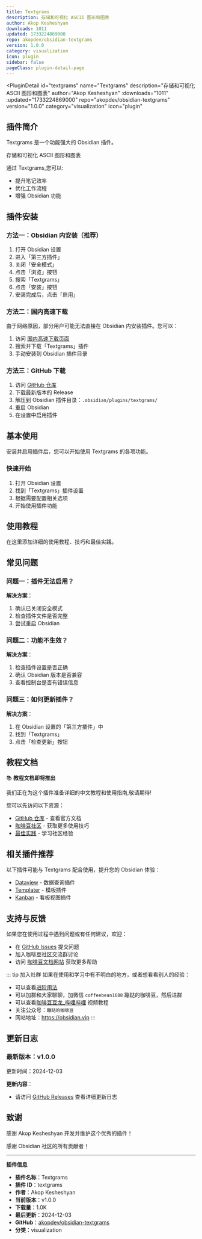 ```yaml
---
title: Textgrams
description: 存储和可视化 ASCII 图形和图表
author: Akop Kesheshyan
downloads: 1011
updated: 1733224869000
repo: akopdev/obsidian-textgrams
version: 1.0.0
category: visualization
icon: plugin
sidebar: false
pageClass: plugin-detail-page
---
```


<PluginDetail
  id="textgrams"
  name="Textgrams"
  description="存储和可视化 ASCII 图形和图表"
  author="Akop Kesheshyan"
  :downloads="1011"
  :updated="1733224869000"
  repo="akopdev/obsidian-textgrams"
  version="1.0.0"
  category="visualization"
  icon="plugin"
>

<!-- AUTO_GENERATED_START -->
## 插件简介

Textgrams 是一个功能强大的 Obsidian 插件。

存储和可视化 ASCII 图形和图表

通过 Textgrams,您可以:

- 提升笔记效率
- 优化工作流程
- 增强 Obsidian 功能

<!-- AUTO_GENERATED_END -->

<!-- AUTO_GENERATED_START -->
## 插件安装

### 方法一：Obsidian 内安装（推荐）

1. 打开 Obsidian 设置
2. 进入「第三方插件」
3. 关闭「安全模式」
4. 点击「浏览」按钮
5. 搜索「Textgrams」
6. 点击「安装」按钮
7. 安装完成后，点击「启用」

### 方法二：国内高速下载

由于网络原因，部分用户可能无法直接在 Obsidian 内安装插件。您可以：

1. 访问 [国内高速下载页面](/zh/documentation/obsidian-plugins-download.html)
2. 搜索并下载「Textgrams」插件
3. 手动安装到 Obsidian 插件目录

### 方法三：GitHub 下载

1. 访问 [GitHub 仓库](https://github.com/akopdev/obsidian-textgrams)
2. 下载最新版本的 Release
3. 解压到 Obsidian 插件目录：`.obsidian/plugins/textgrams/`
4. 重启 Obsidian
5. 在设置中启用插件

## 基本使用

安装并启用插件后，您可以开始使用 Textgrams 的各项功能。

### 快速开始

1. 打开 Obsidian 设置
2. 找到「Textgrams」插件设置
3. 根据需要配置相关选项
4. 开始使用插件功能

<!-- AUTO_GENERATED_END -->

<!-- CUSTOM_CONTENT_START:tutorial -->
## 使用教程

在这里添加详细的使用教程、技巧和最佳实践。

<!-- CUSTOM_CONTENT_END:tutorial -->

<!-- SHARED_CONTENT_START -->
## 常见问题

### 问题一：插件无法启用？

**解决方案**：
1. 确认已关闭安全模式
2. 检查插件文件是否完整
3. 尝试重启 Obsidian

### 问题二：功能不生效？

**解决方案**：
1. 检查插件设置是否正确
2. 确认 Obsidian 版本是否兼容
3. 查看控制台是否有错误信息

### 问题三：如何更新插件？

**解决方案**：
1. 在 Obsidian 设置的「第三方插件」中
2. 找到「Textgrams」
3. 点击「检查更新」按钮

## 教程文档

📚 **教程文档即将推出**

我们正在为这个插件准备详细的中文教程和使用指南,敬请期待!

您可以先访问以下资源：
- [GitHub 仓库](https://github.com/akopdev/obsidian-textgrams) - 查看官方文档
- [咖啡豆社区](/zh/bases/) - 获取更多使用技巧
- [最佳实践](/zh/best-practices/) - 学习社区经验

## 相关插件推荐

以下插件可能与 Textgrams 配合使用，提升您的 Obsidian 体验：

- [Dataview](/zh/plugins/dataview.html) - 数据查询插件
- [Templater](/zh/plugins/templater-obsidian.html) - 模板插件
- [Kanban](/zh/plugins/obsidian-kanban.html) - 看板视图插件

## 支持与反馈

如果您在使用过程中遇到问题或有任何建议，欢迎：

- 在 [GitHub Issues](https://github.com/akopdev/obsidian-textgrams/issues) 提交问题
- 加入咖啡豆社区交流群讨论
- 访问 [咖啡豆文档网站](https://obsidian.vip) 获取更多帮助

::: tip 加入社群
如果在使用和学习中有不明白的地方，或者想看看别人的经验：
- 可以查看[进阶用法](/zh/advanced)
- 可以加群和大家聊聊，加微信 `coffeebean1688` 蹦跶的咖啡豆，然后进群
- 可以查看[咖啡豆豆龙_哔哩哔哩](https://space.bilibili.com/618777356) 视频教程
- 关注公众号：`蹦跶的咖啡豆`
- 网站地址：https://obsidian.vip
:::
<!-- SHARED_CONTENT_END -->

<!-- AUTO_GENERATED_START -->
## 更新日志

### 最新版本：v1.0.0

更新时间：2024-12-03

**更新内容**：
- 请访问 [GitHub Releases](https://github.com/akopdev/obsidian-textgrams/releases) 查看详细更新日志

## 致谢

感谢 Akop Kesheshyan 开发并维护这个优秀的插件！

感谢 Obsidian 社区的所有贡献者！

---

**插件信息**
- **插件名称**：Textgrams
- **插件 ID**：textgrams
- **作者**：Akop Kesheshyan
- **当前版本**：v1.0.0
- **下载量**：1.0K
- **最后更新**：2024-12-03
- **GitHub**：[akopdev/obsidian-textgrams](https://github.com/akopdev/obsidian-textgrams)
- **分类**：visualization
<!-- AUTO_GENERATED_END -->

</PluginDetail>

